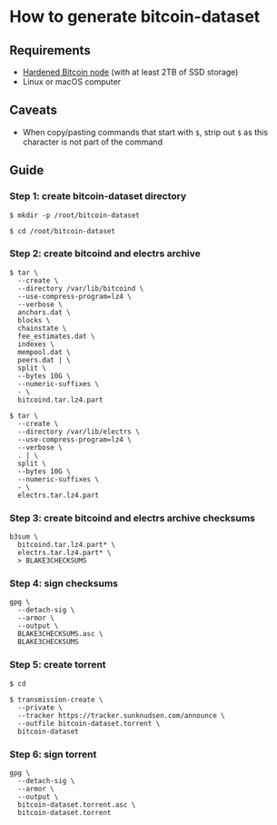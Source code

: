 <!--
Title: How to generate bitcoin-dataset
Description: Learn how to generate bitcoin-dataset.
Author: Sun Knudsen <https://github.com/sunknudsen>
Contributors: Sun Knudsen <https://github.com/sunknudsen>
Reviewers:
Publication date: 2022-03-01T17:31:42.392Z
Listed: true
-->

# How to generate bitcoin-dataset

## Requirements

- [Hardened Bitcoin node](../../README.md) (with at least 2TB of SSD storage)
- Linux or macOS computer

## Caveats

- When copy/pasting commands that start with `$`, strip out `$` as this character is not part of the command

## Guide

### Step 1: create bitcoin-dataset directory

```console
$ mkdir -p /root/bitcoin-dataset

$ cd /root/bitcoin-dataset
```

### Step 2: create bitcoind and electrs archive

```console
$ tar \
  --create \
  --directory /var/lib/bitcoind \
  --use-compress-program=lz4 \
  --verbose \
  anchors.dat \
  blocks \
  chainstate \
  fee_estimates.dat \
  indexes \
  mempool.dat \
  peers.dat | \
  split \
  --bytes 10G \
  --numeric-suffixes \
  - \
  bitcoind.tar.lz4.part

$ tar \
  --create \
  --directory /var/lib/electrs \
  --use-compress-program=lz4 \
  --verbose \
  . | \
  split \
  --bytes 10G \
  --numeric-suffixes \
  - \
  electrs.tar.lz4.part
```

### Step 3: create bitcoind and electrs archive checksums

```shell
b3sum \
  bitcoind.tar.lz4.part* \
  electrs.tar.lz4.part* \
  > BLAKE3CHECKSUMS
```

### Step 4: sign checksums

```shell
gpg \
  --detach-sig \
  --armor \
  --output \
  BLAKE3CHECKSUMS.asc \
  BLAKE3CHECKSUMS
```

### Step 5: create torrent

```console
$ cd

$ transmission-create \
  --private \
  --tracker https://tracker.sunknudsen.com/announce \
  --outfile bitcoin-dataset.torrent \
  bitcoin-dataset
```

### Step 6: sign torrent

```shell
gpg \
  --detach-sig \
  --armor \
  --output \
  bitcoin-dataset.torrent.asc \
  bitcoin-dataset.torrent
```
